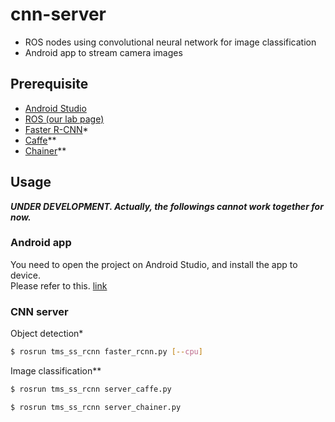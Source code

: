 # cnn-server
* ROS nodes using convolutional neural network for image classification
* Android app to stream camera images

## Prerequisite
* [Android Studio](http://developer.android.com/sdk/index.html)
* [ROS (our lab page)](https://github.com/irvs/ros_tms/wiki/install)
* [Faster R-CNN](https://github.com/rbgirshick/py-faster-rcnn)*
* [Caffe](https://github.com/BVLC/caffe)**
* [Chainer](https://github.com/pfnet/chainer)**

## Usage
***UNDER DEVELOPMENT. Actually, the followings cannot work together for now.***
### Android app
You need to open the project on Android Studio, and install the app to device.  
Please refer to this. [link](https://github.com/irvs/ros_tms/wiki/how-to-configure-rosjava-apps-with-gradle)

### CNN server
Object detection*
```sh
$ rosrun tms_ss_rcnn faster_rcnn.py [--cpu]
```
Image classification**
```sh
$ rosrun tms_ss_rcnn server_caffe.py
```
```sh
$ rosrun tms_ss_rcnn server_chainer.py
```
